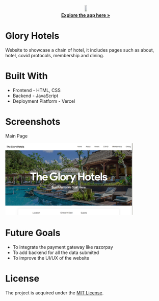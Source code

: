 <p align="center">
<img href="https://gloryhotels.vercel.app/" src="./assets/img/favicon.ico" width=10% height=10%>
    <br />
  <a target="blank" href="https://gloryhotels.vercel.app/"><strong>Explore the app here »</strong></a>
</p>

# Glory Hotels
Website to showcase a chain of hotel, it includes pages such as about, hotel, covid protocols, membership and dining.


# Built With
* Frontend - HTML, CSS
* Backend - JavaScript
* Deployment Platform - Vercel

# Screenshots
Main Page
<p><a href="https://gloryhotels.vercel.app/" target="_blank"><img align="center" alt="gloryhotels" title="gloryhotels" width="400px"src="./assets/Readme/img.png" /></a></p>


# Future Goals
* To integrate the payment gateway like razorpay
* To add backend for all the data submited
* To improve the UI/UX of the website

# License

The project is acquired under the [MIT License](https://docs.github.com/en/repositories/managing-your-repositorys-settings-and-features/customizing-your-repository/licensing-a-repository#disclaimer).
